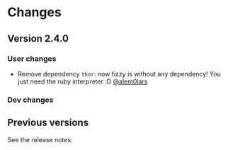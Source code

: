 # Changes

## Version 2.4.0

### User changes

* Remove dependency `thor`: now fizzy is without any dependency!
  You just need the ruby interpreter :D
  [@alem0lars][@alem0lars]

### Dev changes



## Previous versions

See the release notes.


<!-- Link declarations -->

[@alem0lars]: https://github.com/alem0lars
[@jak3]:      https://github.com/jak3

